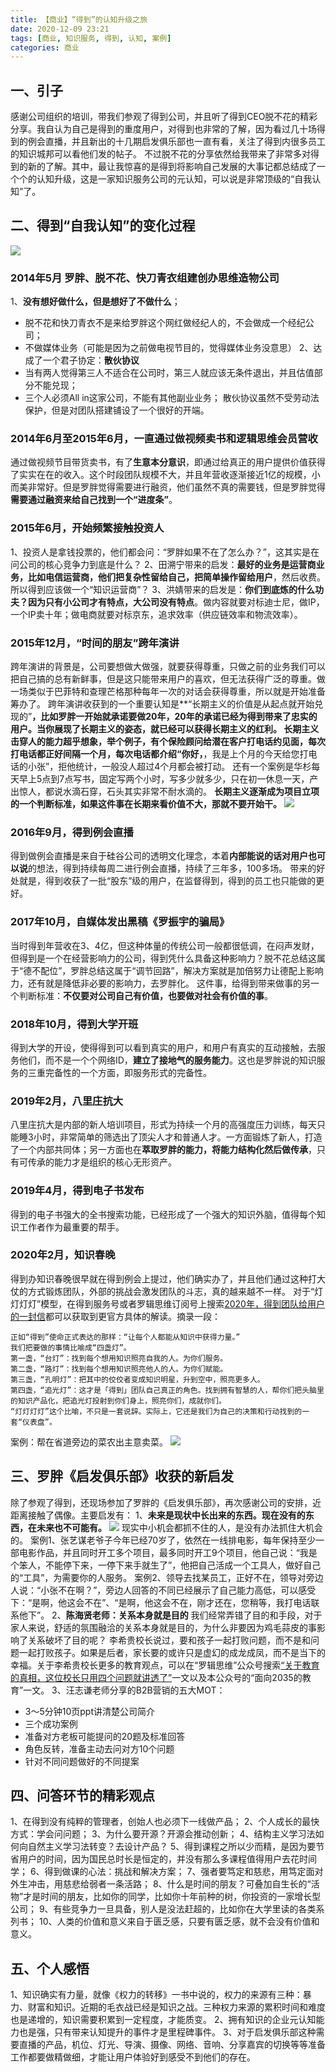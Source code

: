 ```yaml
---
title: 【商业】“得到”的认知升级之旅
date: 2020-12-09 23:21
tags: [商业, 知识服务, 得到, 认知, 案例]
categories: 商业
---
```

## 一、引子
感谢公司组织的培训，带我们参观了得到公司，并且听了得到CEO脱不花的精彩分享。我自认为自己是得到的重度用户，对得到也非常的了解，因为看过几十场得到的例会直播，并且新出的十几期启发俱乐部也一直有看，关注了得到内很多员工的知识城邦可以看他们发的帖子。
不过脱不花的分享依然给我带来了非常多对得到的新的了解。其中，最让我惊喜的是得到将影响自己发展的大事记都总结成了一个个的认知升级，这是一家知识服务公司的元认知，可以说是非常顶级的“自我认知”了。
<!-- more -->
## 二、得到“自我认知”的变化过程
![](http://image.onlyfew.cn/bitcron/20201210002456.png)
### 2014年5月 罗胖、脱不花、快刀青衣组建创办思维造物公司
1、**没有想好做什么，但是想好了不做什么**；
- 脱不花和快刀青衣不是来给罗胖这个网红做经纪人的，不会做成一个经纪公司；
- 不做媒体业务（可能是因为之前做电视节目的，觉得媒体业务没意思）
2、达成了一个君子协定：**散伙协议**
- 当有两人觉得第三人不适合在公司时，第三人就应该无条件退出，并且估值部分不能兑现；
- 三个人必须All in这家公司，不能有其他副业业务；
散伙协议虽然不受劳动法保护，但是对团队搭建铺设了一个很好的开端。
### 2014年6月至2015年6月，一直通过做视频卖书和逻辑思维会员营收
通过做视频节目带货卖书，有了**生意本分意识**，即通过给真正的用户提供价值获得了实实在在的收入。这个时段团队规模不大，并且年营收逐渐接近1亿的规模，小而美非常好。但是罗胖觉得需要进行融资，他们虽然不真的需要钱，但是罗胖觉得**需要通过融资来给自己找到一个“进度条”**。
### 2015年6月，开始频繁接触投资人
1、投资人是拿钱投票的，他们都会问：“罗胖如果不在了怎么办？”，这其实是在问公司的核心竞争力到底是什么？
2、田溯宁带来的启发：**最好的业务是运营商业务，比如电信运营商，他们把复杂性留给自己，把简单操作留给用户**，然后收费。所以得到应该做一个“知识运营商”？
3、洪婧带来的启发是：**你们到底炼的什么功夫？因为只有小公司才有特点，大公司没有特点**。做内容就要对标迪士尼，做IP，一个IP卖十年；做电商就要对标京东，追求效率（供应链效率和物流效率）。
### 2015年12月，“时间的朋友”跨年演讲
跨年演讲的背景是，公司要想做大做强，就要获得尊重，只做之前的业务我们可以把自己搞的总有新鲜事，但是这只能带来用户的喜欢，但无法获得广泛的尊重。做一场类似于巴菲特和查理芒格那种每年一次的对话会获得尊重，所以就是开始准备筹办了。
跨年演讲收获到的一个重要认知是**“长期主义的价值是从起点就开始兑现的”**，比如罗胖一开始就承诺要做20年，20年的承诺已经为得到带来了忠实的用户。**当你展现了长期主义的姿态，就已经可以获得长期主义的红利**。
长期主义击穿人的能力超乎想象，举个例子，有个保险顾问给潜在客户打电话约见面，每次打电话都正好间隔一个月，每次电话都介绍“你好，**，我是上个月的今天给您打电话的小张”，拒他统计，一般没人超过4个月都会被打动。
还有一个案例是华杉每天早上5点到7点写书，固定写两个小时，写多少就多少，只在初一休息一天，产出惊人，都说水滴石穿，石头其实非常不耐水滴的。
**长期主义逐渐成为项目立项的一个判断标准，如果这件事在长期来看价值不大，那就不要开始干。**
![](http://image.onlyfew.cn/bitcron/20201210005313.png)
### 2016年9月，得到例会直播
得到做例会直播是来自于硅谷公司的透明文化理念，本着**内部能说的话对用户也可以说**的想法，得到持续每周二进行例会直播，持续了三年多，100多场。
带来的好处就是，得到收获了一批“股东”级的用户，在监督得到，得到的员工也只能做的更好。
### 2017年10月，自媒体发出黑稿《罗振宇的骗局》
当时得到年营收在3、4亿，但这种体量的传统公司一般都很低调，在闷声发财，但得到是一个在经营影响力的公司，得到凭什么具备这种影响力？脱不花总结这属于“德不配位”，罗胖总结这属于“调节回路”，解决方案就是加倍努力让德配上影响力，还有就是降低非必要的影响力，去罗胖化。
这件事，给得到带来做事的另一个判断标准：**不仅要对公司自己有价值，也要做对社会有价值的事**。
### 2018年10月，得到大学开班
得到大学的开设，使得得到可以看到真实的用户，和用户有真实的互动接触，去服务他们，而不是一个个网络ID，**建立了接地气的服务能力**。这也是罗胖说的知识服务的三重完备性的一个方面，即服务形式的完备性。
### 2019年2月，八里庄抗大
八里庄抗大是内部的新人培训项目，形式为持续一个月的高强度压力训练，每天只能睡3小时，非常简单的筛选出了顶尖人才和普通人才。一方面锻炼了新人，打造了一个内部共同体；另一方面也在**萃取罗胖的能力，将能力结构化然后做传承**，只有可传承的能力才是组织的核心无形资产。
### 2019年4月，得到电子书发布
得到的电子书强大的全书搜索功能，已经形成了一个强大的知识外脑，值得每个知识工作者作为最重要的帮手。
### 2020年2月，知识春晚
得到办知识春晚很早就在得到例会上提过，他们确实办了，并且他们通过这种打大仗的方式锻炼团队，外部的挑战会激发团队的斗志，真的越来越不一样。
对于“灯灯灯灯”模型，在得到服务号或者罗辑思维订阅号上搜索[2020年，得到团队给用户的一封信](https://mp.weixin.qq.com/s/TN7jG_qjtCCKtMyjaJKbZQ)都可以获取到更官方具体的解读。摘录一段：
```
正如“得到”使命正式表达的那样：“让每个人都能从知识中获得力量。”
我们把要做的事情比喻成“四盏灯”。
第一盏，“台灯”：找到每个想用知识照亮自我的人。为你们服务。
第二盏，“路灯”：找到每个想用知识照亮他人的人。为你们赋能。
第三盏，“孔明灯”：把其中的佼佼者变成知识明星，升到空中，照亮更多人。
第四盏，“追光灯”：这才是「得到」团队自己真正的角色。找到拥有智慧的人，帮你们把头脑里的知识产品化，把追光灯投射到你们身上，照亮你们，成就你们。
“灯灯灯灯”这个比喻，不只是一套说辞。实际上，它还是我们为自己的决策和行动找到的一套“仪表盘”。
```
案例：帮在省道旁边的菜农出主意卖菜。
![](http://image.onlyfew.cn/bitcron/20201210012424.png)
## 三、罗胖《启发俱乐部》收获的新启发
除了参观了得到，还现场参加了罗胖的《启发俱乐部》，再次感谢公司的安排，近距离接触了偶像。主要启发有：
1、**未来是现状中长出来的东西。现在没有的东西，在未来也不可能有。**
![](http://image.onlyfew.cn/bitcron/20201210013355.png)
现实中小机会都抓不住的人，是没有办法抓住大机会的。
案例1、张艺谋老爷子今年已经70岁了，依然在一线排电影，每年保持至少一部电影作品，并且同时开工多个项目，最多同时开工9个项目，他自己说：“我是个笨人，不能停下来，一停下来手就生了”，他把自己活成一个工具人，做好自己的“工具”，为需要你的人服务。
案例2、领导去找某员工，正好不在，领导对旁边人说：“小张不在啊？”，旁边人回答的不同已经展示了自己能力高低，可以感受下：“是啊，他这会不在”、“是啊，他这会不在，刚才还在，您稍等，我打电话联系他下”。
2、**陈海贤老师：关系本身就是目的**
我们经常弄错了目的和手段，对于家人来说，舒适的氛围融洽的关系本身就是目的，为什么非要因为鸡毛蒜皮的事影响了关系破坏了目的呢？
李希贵校长说过，要和孩子一起打败问题，而不是和问题一起打败孩子。如果是后者，家长要的或许只是虚幻的成龙成凤，而不是当下的幸福。关于李希贵校长更多的教育观点，可以在“罗辑思维”公众号搜索[“关于教育的真相，这位校长只用四个问题就讲透了”](https://mp.weixin.qq.com/s/K68UjMteNDGY2u46tH9GIQ)一文以及本公众号的“面向2035的教育”一文。
3、汪志谦老师分享的B2B营销的五大MOT：
- 3～5分钟10页ppt讲清楚公司简介
- 三个成功案例
- 准备对方老板可能提问的20题及标准回答
- 角色反转，准备主动去问对方10个问题
- 针对不同问题做好的不同提案
## 四、问答环节的精彩观点
1、在得到没有纯粹的管理者，创始人也必须下一线做产品；
2、个人成长的最快方式：学会问问题；
3、为什么要开源？开源会推动创新；
4、结构主义学习法如何向自然主义学习法转变？去设计产品？
5、得到课程之所以少而精，是因为要节省用户的时间，因为国民总时长是恒定的，并没有那么多课程值得用户去花时间学；
6、得到做课的心法：挑战和解决方案；
7、强者要笃定和慈悲，用笃定面对外生冲击，用慈悲给弱者一条活路；
8、什么是时间的朋友？可叠加自生长的“活物”才是时间的朋友，比如你的同学，比如你十年前种的树，你投资的一家增长型公司；
9、有些竞争力一旦具备，别人是没法赶超的，比如你在大学里读的各类系列书；
10、人类的价值和意义来自于匮乏感，只要有匮乏感，就不会没有价值和意义。
## 五、个人感悟
1、知识确实有力量，就像《权力的转移》一书中说的，权力的来源有三种：暴力、财富和知识。近期的毛衣战已经是知识之战。三种权力来源的累积时间和难度也是递增的，知识需要积累到一定程度，才能质变。
2、拥有知识的企业元认知能力也是强，只有带来认知提升的事件才是里程碑事件。
3、对于启发俱乐部这种需要直播的产品，机位、灯光、导演、摄像、网络、音响、分享嘉宾的切换等等准备工作都要做精做细，才能让用户体验好到感受不到他们的存在。
